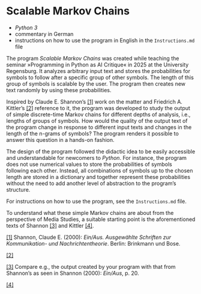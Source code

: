 # Scalable Markov Chains

- _Python 3_
- commentary in German
- instructions on how to use the program in English in the `Instructions.md` file

The program _Scalable Markov Chains_ was created while teaching the seminar »Programming in Python as AI Critique« in 2025 at the University Regensburg. It analyzes arbitrary input text and stores the probabilities for symbols to follow after a specific group of other symbols. The length of this group of symbols is scalable by the user. The program then creates new text randomly by using these probabilities.

Inspired by Claude E. Shannon’s [[1]](#_ftn1) work on the matter and Friedrich A. Kittler’s [[2]](#_ftn2) reference to it, the program was developed to study the output of simple discrete-time Markov chains for different depths of analysis, i.e., lengths of groups of symbols. How would the quality of the output text of the program change in response to different input texts and changes in the length of the n-grams of symbols? The program renders it possible to answer this question in a hands-on fashion.

The design of the program followed the didactic idea to be easily accessible and understandable for newcomers to _Python_. For instance, the program does not use numerical values to store the probabilities of symbols following each other. Instead, all combinations of symbols up to the chosen length are stored in a dictionary and together represent these probabilities without the need to add another level of abstraction to the program’s structure.

For instructions on how to use the program, see the `Instructions.md` file.

To understand what these simple Markov chains are about from the perspective of Media Studies, a suitable starting point is the aforementioned texts of Shannon [[3]](#_ftn3) and Kittler [[4]](#_ftn4). 

[[1]](#_ftnref1) Shannon, Claude E. (2000): _Ein/Aus. Ausgewählte Schriften zur Kommunikation- und Nachrichtentheorie_. Berlin: Brinkmann und Bose.

[[2]](#_ftnref2)

[[3]](#_ftnref3) Compare e.g., the output created by your program with that from Shannon’s as seen in Shannon (2000): _Ein/Aus_, p. 20.

[[4]](#_ftnref4)
